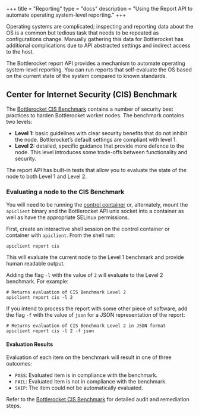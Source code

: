 +++
title = "Reporting"
type = "docs"
description = "Using the Report API to automate operating system-level reporting."
+++

Operating systems are complicated; inspecting and reporting data about the OS is a common but tedious task that needs to be repeated as configurations change.
Manually gathering this data for Bottlerocket has additional complications due to API abstracted settings and indirect access to the host.

The Bottlerocket report API provides a mechanism to automate operating system-level reporting.
You can run reports that self-evaluate the OS based on the current state of the system compared to known standards.

## Center for Internet Security (CIS) Benchmark

The [Bottlerocket CIS Benchmark](https://www.cisecurity.org/benchmark/bottlerocket) contains a number of security best practices to harden Bottlerocket worker nodes.
The benchmark contains two levels:

* **Level 1:** basic guidelines with clear security benefits that do not inhibit the node.
Bottlerocket’s default settings are compliant with level 1.
* **Level 2:** detailed, specific guidance that provide more defence to the node.
This level introduces some trade-offs between functionality and security.

The report API has built-in tests that allow you to evaluate the state of the node to both Level 1 and Level 2.

### Evaluating a node to the CIS Benchmark

You will need to be running the [control container](../../concepts/shell-less-host/#control-container) or, alternately, mount the `apiclient` binary and the Bottlerocket API unix socket into a container as well as have the appropriate SELinux permissions.

First, create an interactive shell session on the control container or container with `apiclient`.
From the shell run:

```shell
apiclient report cis
```

This will evaluate the current node to the Level 1 benchmark and provide human readable output.

Adding the flag `-l` with the value of `2` will evaluate to the Level 2 benchmark. For example:

```shell
# Returns evaluation of CIS Benchmark Level 2
apiclient report cis -l 2
```

If you intend to process the report with some other piece of software,  add the flag `-f` with the value of `json`  for a JSON representation of the report:

```shell
# Returns evaluation of CIS Benchmark Level 2 in JSON format
apiclient report cis -l 2 -f json
```

#### Evaluation Results

Evaluation of each item on the benchmark will result in one of three outcomes:

* `PASS`: Evaluated item is in compliance with the benchmark.
* `FAIL`: Evaluated item is not in compliance with the benchmark.
* `SKIP`: The item could not be automatically evaluated.

Refer to the [Bottlerocket CIS Benchmark](https://www.cisecurity.org/benchmark/bottlerocket) for detailed audit and remediation steps.
